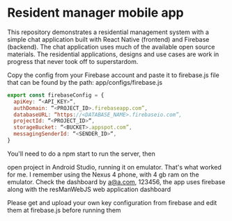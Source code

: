 # Resident manager mobile app
This repository demonstrates a residential management system with a simple chat application built with React Native (frontend) and Firebase (backend). The chat application uses much of the available open source materials. The residential applications, designs and use cases are work in progress that never took off to superstardom.

Copy the config from your Firebase account and paste it to firebase.js file that can be found by the path: app/configs/firebase.js 

```javascript
export const firebaseConfig = {
  apiKey: “<API_KEY>“,
  authDomain: “<PROJECT_ID>.firebaseapp.com”,
  databaseURL: “https://<DATABASE_NAME>.firebaseio.com”,
  projectId: “<PROJECT_ID>“,
  storageBucket: “<BUCKET>.appspot.com”,
  messagingSenderId: “<SENDER_ID>“,
}
```
You'll need to do a npm start to run the server, then

open project in Android Studio, running it on emulator. That's what worked for me. I remember using the Nexus 4 phone, with 4 gb ram on the emulator. Check the dashboard by a@a.com, 123456, the app uses firebase along with the resManWebJS web application dashboard

Please get and upload your own key configuration from firebase and edit them at firebase.js before running them
